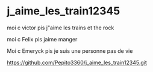# j_aime_les_train12345
moi c victor pis j"aime les trains et the rock

moi c Felix pis jaime manger

Moi c Emeryck pis je suis une personne pas de vie 

https://github.com/Pepito3360/j_aime_les_train12345.git

